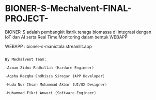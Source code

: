 # BIONER-S-Mechalvent-FINAL-PROJECT-
BIONER-S adalah pembangkit listrik tenaga biomassa di integrasi dengan IoT dan AI serta Real Time Monitoring dalam bentuk WEBAPP

WEBAPP : bioner-s-manictala.streamlit.app




                                                                                                By Mechalvent Team:
                                                                                -Azman Zidni Fadhillah (Hardwre Engineer)
                                                                                -Aqsha Rezqha Endhisza Siregar (APP Developer)
                                                                                -Huda Nur Ihsan Muhammad Akbar (UI/UX Designer)
                                                                                -Muhammad Fikri Anwari (Software Engineer)
